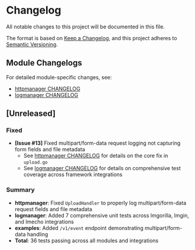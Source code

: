 # Changelog

All notable changes to this project will be documented in this file.

The format is based on [Keep a Changelog](https://keepachangelog.com/en/1.0.0/),
and this project adheres to [Semantic Versioning](https://semver.org/spec/v2.0.0.html).

## Module Changelogs

For detailed module-specific changes, see:
- [httpmanager CHANGELOG](./httpmanager/CHANGELOG.md)
- [logmanager CHANGELOG](./logmanager/CHANGELOG.md)

## [Unreleased]

### Fixed
- **[Issue #13]** Fixed multipart/form-data request logging not capturing form fields and file metadata
  - See [httpmanager CHANGELOG](./httpmanager/CHANGELOG.md) for details on the core fix in `upload.go`
  - See [logmanager CHANGELOG](./logmanager/CHANGELOG.md) for details on comprehensive test coverage across framework integrations

### Summary
- **httpmanager**: Fixed `UploadHandler` to properly log multipart/form-data request fields and file metadata
- **logmanager**: Added 7 comprehensive unit tests across lmgorilla, lmgin, and lmecho integrations
- **examples**: Added `/v1/event` endpoint demonstrating multipart/form-data handling
- **Total**: 36 tests passing across all modules and integrations